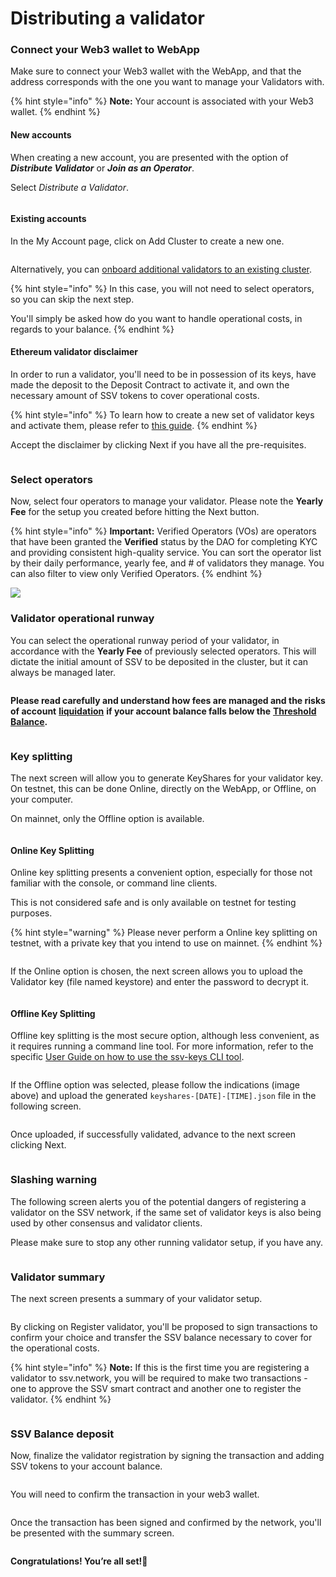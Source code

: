# Distributing a validator

### Connect your Web3 wallet to WebApp

Make sure to connect your Web3 wallet with the WebApp, and that the address corresponds with the one you want to manage your Validators with.

{% hint style="info" %}
**Note:** Your account is associated with your Web3 wallet.
{% endhint %}

#### New accounts

When creating a new account, you are presented with the option of _**Distribute Validator**_ or _**Join as an Operator**_.

Select _Distribute a Validator_.

<figure><img src="../../.gitbook/assets/distribute_validator_1.png" alt=""><figcaption></figcaption></figure>

#### Existing accounts

In the My Account page, click on Add Cluster to create a new one.

<figure><img src="../../.gitbook/assets/distribute_validator_2.png" alt=""><figcaption></figcaption></figure>

Alternatively, you can [onboard additional validators to an existing cluster](broken-reference).

{% hint style="info" %}
In this case, you will not need to select operators, so you can skip the next step.

You'll simply be asked how do you want to handle operational costs, in regards to your balance.
{% endhint %}

#### Ethereum validator disclaimer

In order to run a validator, you'll need to be in possession of its keys, have made the deposit to the Deposit Contract to activate it, and own the necessary amount of SSV tokens to cover operational costs.

{% hint style="info" %}
To learn how to create a new set of validator keys and activate them, please refer to [this guide](broken-reference).
{% endhint %}

Accept the disclaimer by clicking Next if you have all the pre-requisites.

<figure><img src="../../.gitbook/assets/distribute_validator_3.png" alt=""><figcaption></figcaption></figure>

### Select operators

Now, select four operators to manage your validator. Please note the **Yearly Fee** for the setup you created before hitting the Next button.

{% hint style="info" %}
**Important:** Verified Operators (VOs) are operators that have been granted the **Verified** status by the DAO for completing KYC and providing consistent high-quality service. You can sort the operator list by their daily performance, yearly fee, and # of validators they manage. You can also filter to view only Verified Operators.
{% endhint %}

![](<../../.gitbook/assets/Screenshot 2023-09-19 at 17.45.59.png>)

### Validator operational runway

You can select the operational runway period of your validator, in accordance with the **Yearly Fee** of previously selected operators. This will dictate the initial amount of SSV to be deposited in the cluster, but it can always be managed later.

<figure><img src="../../.gitbook/assets/distribute_validator_5.png" alt=""><figcaption></figcaption></figure>

**Please read carefully and understand how fees are managed and the risks of account** [**liquidation**](https://ssv.network/glossary/#liquidation) **if your account balance falls below the** [**Threshold Balance**](https://ssv.network/glossary/##threshold-balance)**.**

<figure><img src="../../.gitbook/assets/distribute_validator_6.png" alt=""><figcaption></figcaption></figure>

### Key splitting

The next screen will allow you to generate KeyShares for your validator key. On testnet, this can be done Online, directly on the WebApp, or Offline, on your computer.

On mainnet, only the Offline option is available.

<figure><img src="../../.gitbook/assets/distribute_validator_7.png" alt=""><figcaption></figcaption></figure>

#### Online Key Splitting

Online key splitting presents a convenient option, especially for those not familiar with the console,  or command line clients.

This is not considered safe and is only available on testnet for testing purposes.

{% hint style="warning" %}
Please never perform a Online key splitting on testnet, with a private key that you intend to use on mainnet.
{% endhint %}

<figure><img src="../../.gitbook/assets/distribute_validator_8.png" alt=""><figcaption></figcaption></figure>

If the Online option is chosen, the next screen allows you to upload the Validator key (file named keystore) and enter the password to decrypt it.

<figure><img src="../../.gitbook/assets/distribute_validator_9.png" alt=""><figcaption></figcaption></figure>

#### Offline Key Splitting

Offline key splitting is the most secure option, although less convenient, as it requires running a command line tool. For more information, refer to the specific [User Guide on how to use the ssv-keys CLI tool](../tools/ssv-keys-cli.md).

<figure><img src="../../.gitbook/assets/distribute_validator_10.png" alt=""><figcaption></figcaption></figure>

If the Offline option was selected, please follow the indications (image above) and upload the generated `keyshares-[DATE]-[TIME].json` file in the following screen.

<figure><img src="../../.gitbook/assets/distribute_validator_11.png" alt=""><figcaption></figcaption></figure>

Once uploaded, if successfully validated, advance to the next screen clicking Next.

<figure><img src="../../.gitbook/assets/distribute_validator_12.png" alt=""><figcaption></figcaption></figure>

### Slashing warning

The following screen alerts you of the potential dangers of registering a validator on the SSV network, if the same set of validator keys is also being used by other consensus and validator clients.

Please make sure to stop any other running validator setup, if you have any.

<figure><img src="../../.gitbook/assets/distribute_validator_13.png" alt=""><figcaption></figcaption></figure>

### Validator summary

The next screen presents a summary of your validator setup.

<figure><img src="../../.gitbook/assets/distribute_validator_14.png" alt=""><figcaption></figcaption></figure>

By clicking on Register validator, you'll be proposed to sign transactions to confirm your choice and transfer the SSV balance necessary to cover for the operational costs.

{% hint style="info" %}
**Note:** If this is the first time you are registering a validator to ssv.network, you will be required to make two transactions - one to approve the SSV smart contract and another one to register the validator.
{% endhint %}

<figure><img src="../../.gitbook/assets/distribute_validator_15.png" alt=""><figcaption></figcaption></figure>

### SSV Balance deposit

Now, finalize the validator registration by signing the transaction and adding SSV tokens to your account balance.

<figure><img src="../../.gitbook/assets/distribute_validator_16.png" alt=""><figcaption></figcaption></figure>

You will need to confirm the transaction in your web3 wallet.

<figure><img src="../../.gitbook/assets/distribute_validator_17.png" alt=""><figcaption></figcaption></figure>

Once the transaction has been signed and confirmed by the network, you'll be presented with the summary screen.

<figure><img src="../../.gitbook/assets/distribute_validator_18.png" alt=""><figcaption></figcaption></figure>

**Congratulations! You’re all set!🥳**
